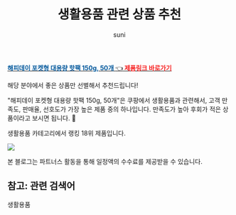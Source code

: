 ﻿---
layout: post
title:  "생활용품 관련 상품 추천" 
author: suni
categories: [ 생활용품 ]
tags: []
image: https://static.coupangcdn.com/image/retail/images/525753774506585-7f61a214-6751-4ce5-a701-ea7f21d48e9c.jpg 
description: "쿠팡에서 관련 상품으로 가장 고객 선호도가 높은 제품 중 하나입니다."
---
<a href="https://link.coupang.com/re/AFFSDP?lptag=AF5011742&pageKey=328625459&itemId=1050872757&vendorItemId=5311391454&traceid=V0-113-c985776c29238276"><b><font color='#01579B'>해피데이 포켓형 대용량 핫팩 150g, 50개 </font></b>👈<b><font color='#f71919'> 제품링크 바로가기</font></b></a>

해당 분야에서 좋은 상품만 선별해서 추천드립니다!

"해피데이 포켓형 대용량 핫팩 150g, 50개"은 쿠팡에서 생활용품과 관련해서, 고객 만족도, 판매율, 선호도가 가장 높은 제품 중의 하나입니다.
만족도가 높아 후회가 적은 상품이라고 보시면 됩니다. 🙂

생활용품 카테고리에서 랭킹  18위 제품입니다. 

<a href="https://link.coupang.com/re/AFFSDP?lptag=AF5011742&pageKey=328625459&itemId=1050872757&vendorItemId=5311391454&traceid=V0-113-c985776c29238276"> <img src="https://static.coupangcdn.com/image/retail/images/525753774506585-7f61a214-6751-4ce5-a701-ea7f21d48e9c.jpg"></a>

본 블로그는 파트너스 활동을 통해 일정액의 수수료를 제공받을 수 있습니다.

## 참고: 관련 검색어    
생활용품